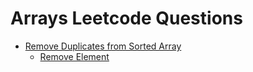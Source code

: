 # Arrays Leetcode Questions

- [Remove Duplicates from Sorted Array](https://leetcode.com/problems/remove-duplicates-from-sorted-array/submissions/1412249647)
    - [Remove Element](https://leetcode.com/problems/remove-element/submissions/1412279108) 
